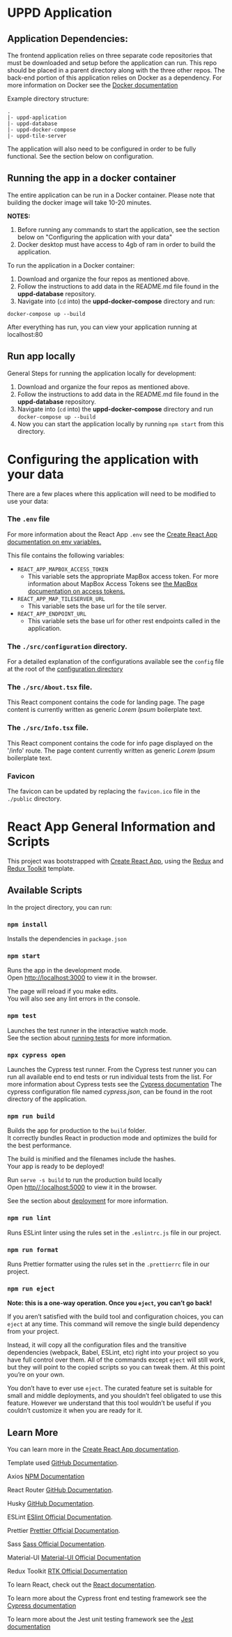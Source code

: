 # UPPD Application

## Application Dependencies:

The frontend application relies on three separate code repositories that must be downloaded and setup before the application can run. This repo should be placed in a parent directory along with the three other repos. The back-end portion of this application relies on Docker as a dependency. For more information on Docker see the [Docker documentation](https://docs.docker.com/)

Example directory structure:

```
.
|- uppd-application
|- uppd-database
|- uppd-docker-compose
|- uppd-tile-server
```

The application will also need to be configured in order to be fully functional. See the section below on configuration.

## Running the app in a docker container

The entire application can be run in a Docker container. Please note that building the docker image will take 10-20 minutes.

**NOTES:**

1. Before running any commands to start the application, see the section below on "Configuring the application with your data"
2. Docker desktop must have access to 4gb of ram in order to build the application.

To run the application in a Docker container:

1. Download and organize the four repos as mentioned above.
2. Follow the instructions to add data in the README.md file found in the **uppd-database** repository.
3. Navigate into (`cd` into) the **uppd-docker-compose** directory and run:

```
docker-compose up --build
```

After everything has run, you can view your application running at localhost:80

## Run app locally

General Steps for running the application locally for development:

1. Download and organize the four repos as mentioned above.
2. Follow the instructions to add data in the README.md file found in the **uppd-database** repository.
3. Navigate into (`cd` into) the **uppd-docker-compose** directory and run `docker-compose up --build`
4. Now you can start the application locally by running `npm start` from this directory.

# Configuring the application with your data

There are a few places where this application will need to be modified to use your data:

### The `.env` file

For more information about the React App `.env` see the [Create React App documentation on env variables.](https://create-react-app.dev/docs/adding-custom-environment-variables/#adding-development-environment-variables-in-env)

This file contains the following variables:

- `REACT_APP_MAPBOX_ACCESS_TOKEN`
  - This variable sets the appropriate MapBox access token. For more information about MapBox Access Tokens see [the MapBox documentation on access tokens.](https://docs.mapbox.com/help/getting-started/access-tokens/)
- `REACT_APP_MAP_TILESERVER_URL`
  - This variable sets the base url for the tile server.
- `REACT_APP_ENDPOINT_URL`
  - This variable sets the base url for other rest endpoints called in the application.

### The `./src/configuration` directory.

For a detailed explanation of the configurations available see the `config` file at the root of the [configuration directory](./src/configuration)

### The `./src/About.tsx` file.

This React component contains the code for landing page. The page content is currently written as generic _Lorem Ipsum_ boilerplate text.

### The `./src/Info.tsx` file.

This React component contains the code for info page displayed on the '/info' route. The page content currently written as generic _Lorem Ipsum_ boilerplate text.

### Favicon

The favicon can be updated by replacing the `favicon.ico` file in the `./public` directory.

# React App General Information and Scripts

This project was bootstrapped with [Create React App](https://github.com/facebook/create-react-app), using the [Redux](https://redux.js.org/) and [Redux Toolkit](https://redux-toolkit.js.org/) template.

## Available Scripts

In the project directory, you can run:

### `npm install`

Installs the dependencies in `package.json`

### `npm start`

Runs the app in the development mode.<br />
Open [http://localhost:3000](http://localhost:3000) to view it in the browser.

The page will reload if you make edits.<br />
You will also see any lint errors in the console.

### `npm test`

Launches the test runner in the interactive watch mode.<br />
See the section about [running tests](https://facebook.github.io/create-react-app/docs/running-tests) for more information.

### `npx cypress open`

Launches the Cypress test runner. From the Cypress test runner you can run all available end to end tests or run individual tests from the list. For more information about Cypress tests see the [Cypress documentation](https://docs.cypress.io/) The cypress configuration file named _cypress.json_, can be found in the root directory of the application.

### `npm run build`

Builds the app for production to the `build` folder.<br />
It correctly bundles React in production mode and optimizes the build for the best performance.

The build is minified and the filenames include the hashes.<br />
Your app is ready to be deployed!<br />

Run `serve -s build` to run the production build locally <br />
Open [http//:localhost:5000](http://localhost:5000) to view it in the browser.

See the section about [deployment](https://facebook.github.io/create-react-app/docs/deployment) for more information.

### `npm run lint`

Runs ESLint linter using the rules set in the `.eslintrc.js` file in our project.

### `npm run format`

Runs Prettier formatter using the rules set in the `.prettierrc` file in our project.

### `npm run eject`

**Note: this is a one-way operation. Once you `eject`, you can’t go back!**

If you aren’t satisfied with the build tool and configuration choices, you can `eject` at any time. This command will remove the single build dependency from your project.

Instead, it will copy all the configuration files and the transitive dependencies (webpack, Babel, ESLint, etc) right into your project so you have full control over them. All of the commands except `eject` will still work, but they will point to the copied scripts so you can tweak them. At this point you’re on your own.

You don’t have to ever use `eject`. The curated feature set is suitable for small and middle deployments, and you shouldn’t feel obligated to use this feature. However we understand that this tool wouldn’t be useful if you couldn’t customize it when you are ready for it.

## Learn More

You can learn more in the [Create React App documentation](https://facebook.github.io/create-react-app/docs/getting-started).

Template used [GitHub Documentation](https://github.com/reduxjs/cra-template-redux-typescript).

Axios [NPM Documentation](https://www.npmjs.com/package/axios)

React Router [GitHub Documentation](https://github.com/ReactTraining/react-router#readme).

Husky [GitHub Documentation](https://github.com/typicode/husky#readme).

ESLint [ESlint Official Documentation](https://eslint.org/).

Prettier [Prettier Official Documentation](https://prettier.io/).

Sass [Sass Official Documentation](https://sass-lang.com/).

Material-UI [Material-UI Official Documentation](https://material-ui.com/)

Redux Toolkit [RTK Official Documentation](https://redux-toolkit.js.org/)

To learn React, check out the [React documentation](https://reactjs.org/).

To learn more about the Cypress front end testing framework see the [Cypress documentation](https://docs.cypress.io/)

To learn more about the Jest unit testing framework see the [Jest documentation](https://jestjs.io/)

